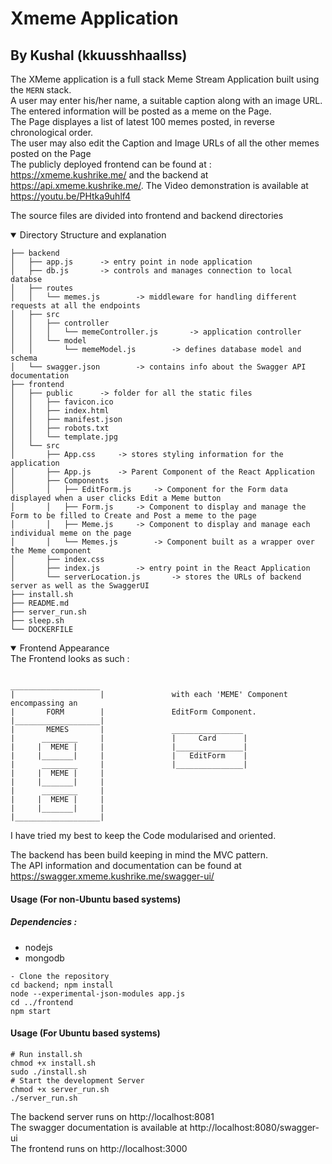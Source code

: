 # Xmeme Application 
## By Kushal (kkuusshhaallss)

The XMeme application is a full stack Meme Stream Application built using the ```MERN``` stack.  
A user may enter his/her name, a suitable caption along with an image URL.  
The entered information will be posted as a meme on the Page.  
The Page displayes a list of latest 100 memes posted, in reverse chronological order.  
The user may also edit the Caption and Image URLs of all the other memes posted on the Page   
The publicly deployed frontend can be found at : https://xmeme.kushrike.me/ and the backend at https://api.xmeme.kushrike.me/. The Video demonstration is available at https://youtu.be/PHtka9uhlf4  

The source files are divided into frontend and backend directories
<details open>
<summary>Directory Structure and explanation</summary>

```  
├── backend 
│   ├── app.js      -> entry point in node application  
│   ├── db.js       -> controls and manages connection to local databse  
│   ├── routes               
│   │   └── memes.js        -> middleware for handling different requests at all the endpoints  
│   ├── src
│   │   ├── controller  
│   │   │   └── memeController.js       -> application controller  
│   │   └── model  
│   │       └── memeModel.js        -> defines database model and schema  
│   └── swagger.json        -> contains info about the Swagger API documentation  
├── frontend  
│   ├── public      -> folder for all the static files  
│   │   ├── favicon.ico  
│   │   ├── index.html  
│   │   ├── manifest.json  
│   │   ├── robots.txt  
│   │   └── template.jpg  
│   └── src  
│       ├── App.css     -> stores styling information for the application  
│       ├── App.js      -> Parent Component of the React Application  
│       ├── Components  
│       │   ├── EditForm.js     -> Component for the Form data displayed when a user clicks Edit a Meme button  
│       │   ├── Form.js     -> Component to display and manage the Form to be filled to Create and Post a meme to the page  
│       │   ├── Meme.js     -> Component to display and manage each individual meme on the page  
│       │   └── Memes.js        -> Component built as a wrapper over the Meme component  
│       ├── index.css  
│       ├── index.js        -> entry point in the React Application  
│       └── serverLocation.js       -> stores the URLs of backend server as well as the SwaggerUI  
├── install.sh  
├── README.md  
├── server_run.sh  
├── sleep.sh  
└── DOCKERFILE  

```
</details>

<details open>
<summary>Frontend Appearance</summary>
The Frontend looks as such :

```  

____________________
|                   |               with each 'MEME' Component encompassing an
|       FORM        |               EditForm Component.
|___________________|
|       MEMES       |               ________________
|      ________     |               |     Card      |
|     |  MEME |     |               |_______________|       
|     |_______|     |               |   EditForm    |
|      ________     |               |_______________|
|     |  MEME |     |                       
|     |_______|     |
|      ________     |
|     |  MEME |     |
|     |_______|     |
|___________________|

  ```  
</details>


I have tried my best to keep the Code modularised and oriented. <br>

The backend has been build keeping in mind the MVC pattern. <br>
The API information and documentation can be found at https://swagger.xmeme.kushrike.me/swagger-ui/ <br>

#### Usage (For non-Ubuntu based systems)
##### Dependencies :
- nodejs
- mongodb
```
- Clone the repository
cd backend; npm install
node --experimental-json-modules app.js
cd ../frontend
npm start
```
#### Usage (For Ubuntu based systems)
```
# Run install.sh
chmod +x install.sh
sudo ./install.sh
# Start the development Server
chmod +x server_run.sh
./server_run.sh  
```

The backend server runs on http://localhost:8081  
The swagger documentation is available at http://localhost:8080/swagger-ui  
The frontend runs on http://localhost:3000  
